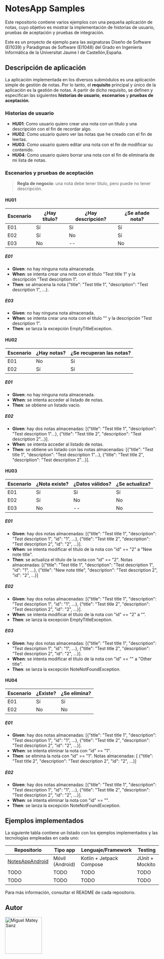 # NotesApp Samples

Este repositorio contiene varios ejemplos con una pequeña aplicación de notas, cuyo objetivo es mostrar la implementación de historias de usuario, pruebas de aceptación y pruebas de integración.

Este es un proyecto de ejemplo para las asignaturas Diseño de Software (EI1039) y Paradigmas de Software (EI1048) del Grado en Ingeniería Informática de la Universitat Jaume I de Castellón,España.

## Descripción de aplicación

La aplicación implementada en los diversos submódulos es una aplicación simple de gestión de notas. Por lo tanto, el **requisito** principal y único de la aplicación es la gestión de notas. A partir de dicho requisito, se definen y especifican las siguientes **historias de usuario**, **escenarios** y **pruebas de aceptación**.

### Historias de usuario

- **HU01**: Como usuario quiero crear una nota con un titulo y una descripción con el fin de recordar algo.
- **HU02**: Como usuario quiero ver las notas que he creado con el fin de leerlas.
- **HU03**: Como usuario quiero editar una nota con el fin de modificar su contenido.
- **HU04**: Como usuario quiero borrar una nota con el fin de eliminarla de mi lista de notas.

### Escenarios y pruebas de aceptación

> **Regla de negocio**: una nota debe tener título, pero puede no tener descripción.

#### HU01

| Escenario | ¿Hay título? | ¿Hay descripción? | ¿Se añade nota? |
|-----------|--------------|-------------------|-----------------|
| E01       |  Sí          | Sí                | Sí              |
| E02       |  Sí          | No                | Sí              |
| E03       |  No          | --                | No              |


##### E01

- **Given**: no hay ninguna nota almacenada.
- **When**: se intenta crear una nota con el título "Test title 1" y la descripción "Test description 1".
- **Then**: se almacena la nota {"title": "Test title 1", "description": "Test description 1", ...}.

##### E03

- **Given**: no hay ninguna nota almacenada.
- **When**: se intenta crear una nota con el título "" y la descripción "Test description 1".
- **Then**: se lanza la excepción EmptyTitleException.

#### HU02

| Escenario | ¿Hay notas? | ¿Se recuperan las notas? |
|-----------|-------------|--------------------------|
| E01       |  No         | Sí                       |
| E02       |  Sí         | Sí                       |


##### E01

- **Given**: no hay ninguna nota almacenada.
- **When**: se intenta acceder al listado de notas.
- **Then**: se obtiene un listado vacio.

##### E02

- **Given**: hay dos notas almacenadas: [{"title": "Test title 1", "description": "Test description 1"...}, {"title": "Test title 2", "description": "Test description 2"...}].
- **When**: se intenta acceder al listado de notas.
- **Then**: se obtiene un listado con las notas almacenadas: [{"title": "Test title 1", "description": "Test description 1"...}, {"title": "Test title 2", "description": "Test description 2"...}].


#### HU03

| Escenario | ¿Nota existe? | ¿Datos válidos? | ¿Se actualiza? |
|-----------|---------------|-----------------|----------------|
| E01       |  Sí           | Sí              | Sí             |
| E02       |  Sí           | No              | No             |
| E03       |  No           | --              | No             |


##### E01

- **Given**: hay dos notas almacenadas: [{"title": "Test title 1", "description": "Test description 1", "id": "1", ...}, {"title": "Test title 2", "description": "Test description 2", "id": "2", ...}].
- **When**: se intenta modificar el título de la nota con "id" == "2" a "New note title".
- **Then**: se actualiza el título de la nota con "id" == "2". Notas almacenadas: [{"title": "Test title 1", "description": "Test description 1", "id": "1", ...}, {"title": "New note title", "description": "Test description 2", "id": "2", ...}]

##### E02

- **Given**: hay dos notas almacenadas: [{"title": "Test title 1", "description": "Test description 1", "id": "1", ...}, {"title": "Test title 2", "description": "Test description 2", "id": "2", ...}].
- **When**: se intenta modificar el título de la nota con "id" == "2" a "".
- **Then**: se lanza la excepción EmptyTitleException.

##### E03

- **Given**: hay dos notas almacenadas: [{"title": "Test title 1", "description": "Test description 1", "id": "1", ...}, {"title": "Test title 2", "description": "Test description 2", "id": "2", ...}].
- **When**: se intenta modificar el título de la nota con "id" == "" a "Other title".
- **Then**: se lanza la excepción NoteNotFoundException.


#### HU04

| Escenario | ¿Existe? | ¿Se elimina? |
|-----------|----------|--------------|
| E01       |  Sí      | Sí           |
| E02       |  No      | No           |


##### E01

- **Given**: hay dos notas almacenadas: [{"title": "Test title 1", "description": "Test description 1", "id": "1", ...}, {"title": "Test title 2", "description": "Test description 2", "id": "2", ...}].
- **When**: se intenta eliminar la nota con "id" == "1".
- **Then**: se elimina la nota con "id" == "1". Notas almacenadas: [ {"title": "Test title 2", "description": "Test description 2", "id": "2", ...}]

##### E02

- **Given**: hay dos notas almacenadas: [{"title": "Test title 1", "description": "Test description 1", "id": "1", ...}, {"title": "Test title 2", "description": "Test description 2", "id": "2", ...}].
- **When**: se intenta eliminar la nota con "id" == "".
- **Then**: se lanza la excepción NoteNotFoundException.


## Ejemplos implementados

La siguiente tabla contiene un listado con los ejemplos implementados y las tecnologías empleadas en cada uno:

| Repositorio | Tipo app | Lenguaje/Framework | Testing |
|-------------|----------|--------------------|---------|
| [NotesAppAndroid](https://github.com/matey97/NotesAppAndroid) | Móvil (Android) | Kotlin + Jetpack Compose | JUnit + Mockito |
| TODO | TODO | TODO | TODO |
| TODO | TODO | TODO | TODO |

Para más información, consultar el README de cada repositorio.

## Autor

<a href="https://github.com/matey97" title="Miguel Matey Sanz">
  <img src="https://avatars3.githubusercontent.com/u/25453537?s=120" alt="Miguel Matey Sanz" width="120"/>
</a>

